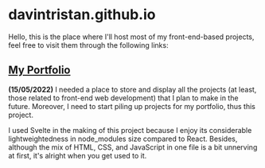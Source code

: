 # davintristan.github.io
Hello, this is the place where I'll host most of my front-end-based projects, feel free to visit them through the following links:

## [My Portfolio](URL "https://davintristanieson.github.io/portfolio/public/")
**(15/05/2022)**
I needed a place to store and display all the projects (at least, those related to front-end web development) that I plan to make in the future. Moreover,  I need to start piling up projects for my portfolio, thus this project.

I used Svelte in the making of this project because I enjoy its considerable lightweightedness in node_modules size compared to React. Besides, although the mix of HTML, CSS, and JavaScript in one file is a bit unnerving at first, it's alright when you get used to it.
